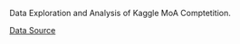 Data Exploration and Analysis of Kaggle MoA Comptetition.

[Data Source](https://www.kaggle.com/c/lish-moa)

